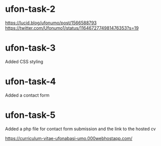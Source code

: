 # ufon-task-2
https://lucid.blog/ufonumo/post/1566588793
https://twitter.com/Ufonumo1/status/1164672774981476353?s=19

# ufon-task-3
Added CSS styling

# ufon-task-4
Added a contact form

# ufon-task-5
Added a php file for contact form submission and the link to the hosted cv

https://curriculum-vitae-ufonabasi-umo.000webhostapp.com/
